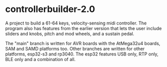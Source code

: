 # controllerbuilder-2.0
A project to build a 61-64 keys, velocity-sensing midi controller. The program also has features from the earlier version that lets the user include sliders and knobs, pitch and mod wheels, and a sustain pedal.

The "main" branch is written for AVR boards with the AtMega32u4 boards, SAM and SAMD platforms too. Other branches are written for other platforms, esp32-s3 and rp3040. The esp32 features USB only, RTP only, BLE only and a combination of all.